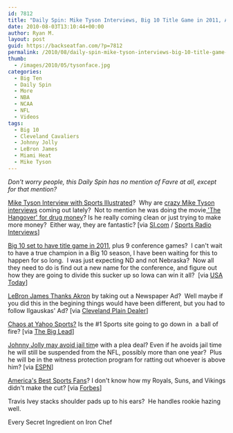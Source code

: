 ```yaml
---
id: 7812
title: "Daily Spin: Mike Tyson Interviews, Big 10 Title Game in 2011, America's Best Sports Fans"
date: 2010-08-03T13:10:44+00:00
author: Ryan M.
layout: post
guid: https://backseatfan.com/?p=7812
permalink: /2010/08/daily-spin-mike-tyson-interviews-big-10-title-game-in-2011-americas-best-sports-fans/
thumb:
  - /images/2010/05/tysonface.jpg
categories:
  - Big Ten
  - Daily Spin
  - More
  - NBA
  - NCAA
  - NFL
  - Videos
tags:
  - Big 10
  - Cleveland Cavaliers
  - Johnny Jolly
  - LeBron James
  - Miami Heat
  - Mike Tyson
---
```


<div class="entry">
  <p>
    <em>Don't worry people, this Daily Spin has no mention of Favre at all, except for that mention?</em>
  </p>

  <p>
    <a href="http://sportsillustrated.cnn.com/2010/mma/boxing/07/28/tyson.interview/index.html">Mike Tyson Interview with Sports Illustrated</a>?  Why are <a href="https://www.details.com/culture-trends/news-and-politics/201008/interview-boxing-mike-tyson">crazy Mike Tyson interviews</a> coming out lately?  Not to mention he was doing the movie<a href="http://sportsradiointerviews.com/2010/08/02/mike-tyson-on-the-hangover-i-was-doing-that-to-supply-my-drug-habit/"> 'The Hangover' for drug money</a>? Is he really coming clean or just trying to make more money?  Either way, they are fantastic? [via <a href="http://sportsillustrated.cnn.com/2010/mma/boxing/07/28/tyson.interview/index.html">SI.com</a> / <a href="http://sportsradiointerviews.com/2010/08/02/mike-tyson-on-the-hangover-i-was-doing-that-to-supply-my-drug-habit/">Sports Radio Interviews</a>]
  </p>

  <p>
    <a href="http://content.usatoday.com/communities/campusrivalry/post/2010/08/big-ten-set-for-title-game-next-year-nine-game-schedule-in-future/1">Big 10 set to have title game in 2011</a>, plus 9 conference games?  I can't wait to have a true champion in a Big 10 season, I have been waiting for this to happen for so long.  I was just expecting ND and not Nebraska?  Now all they need to do is find out a new name for the conference, and figure out how they are going to divide this sucker up so Iowa can win it all?  [via <a href="http://content.usatoday.com/communities/campusrivalry/post/2010/08/big-ten-set-for-title-game-next-year-nine-game-schedule-in-future/1">USA Today</a>]
  </p>

  <p>
    <a href="https://www.cleveland.com/cavs/index.ssf/2010/08/lebron_james_takes_out_an_ad_t.html">LeBron James Thanks Akron</a> by taking out a Newspaper Ad?  Well maybe if you did this in the begining things would have been different, but you had to follow Ilgauskas' Ad? [via <a href="https://www.cleveland.com/cavs/index.ssf/2010/08/lebron_james_takes_out_an_ad_t.html">Cleveland Plain Dealer</a>]
  </p>

  <p>
    <a href="http://thebiglead.com/index.php/2010/08/03/chaos-at-yahoo-sports/">Chaos at Yahoo Sports?</a> Is the #1 Sports site going to go down in  a ball of fire? [via <a href="http://thebiglead.com/index.php/2010/08/03/chaos-at-yahoo-sports/">The Big Lead</a>]
  </p>

  <p>
    <a href="http://sports.espn.go.com/nfl/news/story?id=5434356">Johnny Jolly may avoid jail tim</a>e with a plea deal? Even if he avoids jail time he will still be suspended from the NFL, possibly more than one year?  Plus he will be in the witness protection program for ratting out whoever is above him? [via <a href="http://sports.espn.go.com/nfl/news/story?id=5434356">ESPN</a>]
  </p>

  <p>
    <a href="https://www.forbes.com/2010/08/02/best-fans-teams-lifestyle-sports-fandom.html">America's Best Sports Fans</a>? I don't know how my Royals, Suns, and Vikings didn't make the cut? [via <a href="https://www.forbes.com/2010/08/02/best-fans-teams-lifestyle-sports-fandom.html">Forbes</a>]
  </p>

  <p>
    Travis Ivey stacks shoulder pads up to his ears?  He handles rookie hazing well.
  </p>

  <p>
  </p>

  <p>
    Every Secret Ingredient on Iron Chef<br />
  </p>
</div>
